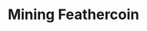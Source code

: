 ---
title: Mining Feathercoin
layout: mining

aboutheader: Mining Feathercoin
aboutmessage: Mining is the act of using computational processing power to verify transactions on the Feathercoin network. As a reward for this effort a miner is given Feathercoins. Mining can be done on either computer processors (CPUs) or graphics cards (GPUs), however at this time GPU mining is the most efficient and best publicly available option. Check out the forums for the latest information.

detailheader: How-to Mine
detailsubheading1: Mining Software
detaillist1: <li class="body"> <a href="https://github.com/ghostlander/nsgminer">NSGMiner</a> </li> <li class="body"> <a href="https://github.com/sgminer-dev/sgminer">SGMiner</a> </li> </li> <li class="body"> <a href="https://github.com/Totenfluch/minerx/releases/tag/4.0">Miner-X</a> (Java GUI frontend for SGMiner)</li>

detailsubheading2: Pools
detaillist2: <li class="body"><a href="http://p2pool.neoscrypt.de/">http://p2pool.neoscrypt.de</a> – A list of P2Pool nodes</li> <li class="body"><a href="http://give-me-coins.com/feathercoin-pool">Give-Me-Coins</a></li> <li class="body"><a href="https://feathercoin.miningpoolhub.com/">Mining Pool Hub</a></li> <li class="body"><a href="https://ftc.theblocksfactory.com/">The Blocks Factory</a></li>

deatilsubheading3: Tools
detaillist3: <li class="body"><a href="https://www.coinwarz.com/calculators/feathercoin-mining-calculator">Mining Calculator</a></li> <li class="body"><a href="https://www.feathercoin.com/netstats/">Network Stats</a></li>

---